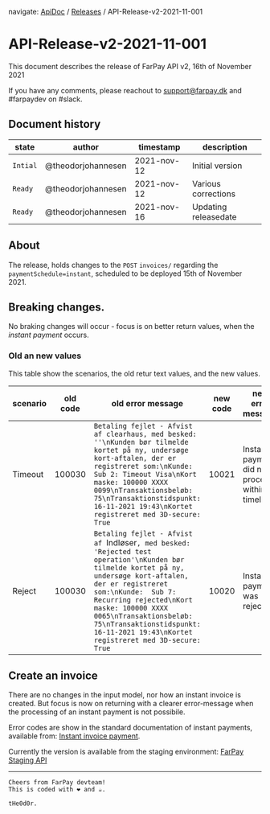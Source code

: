 navigate: [ApiDoc](README.md) / [Releases](Releases.md) / API-Release-v2-2021-11-001

# API-Release-v2-2021-11-001
This document describes the release of FarPay API v2, 16th of November 2021

If you have any comments, please reachout to support@farpay.dk and #farpaydev on #slack.

## Document history

state        | author             | timestamp   | description
-------------|--------------------|-------------|--------------------
`Intial`     | @theodorjohannesen | 2021-nov-12 | Initial version
`Ready`      | @theodorjohannesen | 2021-nov-12 | Various corrections
`Ready`      | @theodorjohannesen | 2021-nov-16 | Updating releasedate

## About
The release, holds changes to the `POST` `invoices/` regarding the `paymentSchedule=instant`, scheduled to be deployed 15th of November 2021.

## Breaking changes.
No braking changes will occur - focus is on better return values, when the _instant payment_ occurs.

### Old an new values
This table show the scenarios, the old retur text values, and the new values.

scenario   | old code       | old error message            | new code                | new error message 
-----------|----------------|------------------------------|-------------------------|-------------------------
Timeout    | 100030         | `Betaling fejlet - Afvist af clearhaus, med besked: ''\nKunden bør tilmelde kortet på ny, undersøge kort-aftalen, der er registreret som:\nKunde: Sub 2: Timeout Visa\nKort maske: 100000 XXXX 0099\nTransaktionsbeløb: 75\nTransaktionstidspunkt: 16-11-2021 19:43\nKortet registreret med 3D-secure: True` | 10021 | Instant payment did not process within timelimit
Reject     | 100030         | `Betaling fejlet - Afvist af `Indløser`, med besked: 'Rejected test operation'\nKunden bør tilmelde kortet på ny, undersøge kort-aftalen, der er registreret som:\nKunde:  Sub 7: Recurring rejected\nKort maske: 100000 XXXX 0065\nTransaktionsbeløb: 75\nTransaktionstidspunkt: 16-11-2021 19:43\nKortet registreret med 3D-secure: True` | 10020| Instant payment was rejected






## Create an invoice
There are no changes in the input model, nor how an instant invoice is created. But focus is now on returning with a clearer error-message when the processing of an instant payment is not possibile.

Error codes are show in the standard documentation of instant payments, available from: [Instant invoice payment](InvoiceInstantPayment.md).

Currently the version is available from the staging environment: [FarPay Staging API](https://farpay-api-staging.azurewebsites.net/swagger/ui/index)

---

```
Cheers from FarPay devteam!
This is coded with ❤️ and ☕.

tHe0d0r.
```
